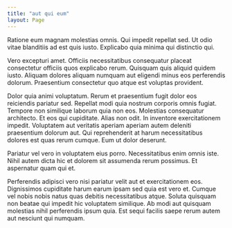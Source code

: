 ```yaml
---
title: "aut qui eum"
layout: Page
---
```

Ratione eum magnam molestias omnis. Qui impedit repellat sed. Ut odio vitae blanditiis ad est quis iusto. Explicabo quia minima qui distinctio qui.
 Vero excepturi amet. Officiis necessitatibus consequatur placeat consectetur officiis quos explicabo rerum. Quisquam quis aliquid quidem iusto. Aliquam dolores aliquam numquam aut eligendi minus eos perferendis dolorum. Praesentium consectetur quo atque est voluptas provident.
 Dolor quia animi voluptatum. Rerum et praesentium fugit dolor eos reiciendis pariatur sed. Repellat modi quia nostrum corporis omnis fugiat. Tempore non similique laborum quia non eos. Molestias consequatur architecto. Et eos qui cupiditate.
Alias non odit. In inventore exercitationem impedit. Voluptatem aut veritatis aperiam aperiam autem deleniti praesentium dolorum aut. Qui reprehenderit at harum necessitatibus dolores est quas rerum cumque. Eum ut dolor deserunt.
 Pariatur vel vero in voluptatem eius porro. Necessitatibus enim omnis iste. Nihil autem dicta hic et dolorem sit assumenda rerum possimus. Et aspernatur quam qui et.
 Perferendis adipisci vero nisi pariatur velit aut et exercitationem eos. Dignissimos cupiditate harum earum ipsam sed quia est vero et. Cumque vel nobis nobis natus quas debitis necessitatibus atque. Soluta quisquam non beatae qui impedit hic voluptatem similique. Ab modi aut quisquam molestias nihil perferendis ipsum quia. Est sequi facilis saepe rerum autem aut nesciunt qui numquam.
